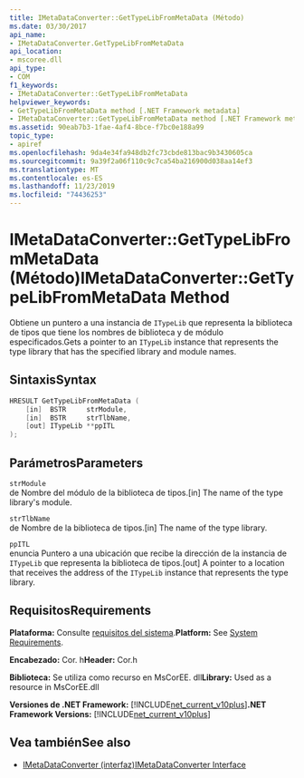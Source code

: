 ```yaml
---
title: IMetaDataConverter::GetTypeLibFromMetaData (Método)
ms.date: 03/30/2017
api_name:
- IMetaDataConverter.GetTypeLibFromMetaData
api_location:
- mscoree.dll
api_type:
- COM
f1_keywords:
- IMetaDataConverter::GetTypeLibFromMetaData
helpviewer_keywords:
- GetTypeLibFromMetaData method [.NET Framework metadata]
- IMetaDataConverter::GetTypeLibFromMetaData method [.NET Framework metadata]
ms.assetid: 90eab7b3-1fae-4af4-8bce-f7bc0e188a99
topic_type:
- apiref
ms.openlocfilehash: 9da4e34fa948db2fc73cbde813bac9b3430605ca
ms.sourcegitcommit: 9a39f2a06f110c9c7ca54ba216900d038aa14ef3
ms.translationtype: MT
ms.contentlocale: es-ES
ms.lasthandoff: 11/23/2019
ms.locfileid: "74436253"
---
```

# <a name="imetadataconvertergettypelibfrommetadata-method"></a><span data-ttu-id="ed183-102">IMetaDataConverter::GetTypeLibFromMetaData (Método)</span><span class="sxs-lookup"><span data-stu-id="ed183-102">IMetaDataConverter::GetTypeLibFromMetaData Method</span></span>
<span data-ttu-id="ed183-103">Obtiene un puntero a una instancia de `ITypeLib` que representa la biblioteca de tipos que tiene los nombres de biblioteca y de módulo especificados.</span><span class="sxs-lookup"><span data-stu-id="ed183-103">Gets a pointer to an `ITypeLib` instance that represents the type library that has the specified library and module names.</span></span>  
  
## <a name="syntax"></a><span data-ttu-id="ed183-104">Sintaxis</span><span class="sxs-lookup"><span data-stu-id="ed183-104">Syntax</span></span>  
  
```cpp  
HRESULT GetTypeLibFromMetaData (  
    [in]  BSTR     strModule,   
    [in]  BSTR     strTlbName,   
    [out] ITypeLib **ppITL  
);  
```  
  
## <a name="parameters"></a><span data-ttu-id="ed183-105">Parámetros</span><span class="sxs-lookup"><span data-stu-id="ed183-105">Parameters</span></span>  
 `strModule`  
 <span data-ttu-id="ed183-106">de Nombre del módulo de la biblioteca de tipos.</span><span class="sxs-lookup"><span data-stu-id="ed183-106">[in] The name of the type library's module.</span></span>  
  
 `strTlbName`  
 <span data-ttu-id="ed183-107">de Nombre de la biblioteca de tipos.</span><span class="sxs-lookup"><span data-stu-id="ed183-107">[in] The name of the type library.</span></span>  
  
 `ppITL`  
 <span data-ttu-id="ed183-108">enuncia Puntero a una ubicación que recibe la dirección de la instancia de `ITypeLib` que representa la biblioteca de tipos.</span><span class="sxs-lookup"><span data-stu-id="ed183-108">[out] A pointer to a location that receives the address of the `ITypeLib` instance that represents the type library.</span></span>  
  
## <a name="requirements"></a><span data-ttu-id="ed183-109">Requisitos</span><span class="sxs-lookup"><span data-stu-id="ed183-109">Requirements</span></span>  
 <span data-ttu-id="ed183-110">**Plataforma:** Consulte [requisitos del sistema](../../../../docs/framework/get-started/system-requirements.md).</span><span class="sxs-lookup"><span data-stu-id="ed183-110">**Platform:** See [System Requirements](../../../../docs/framework/get-started/system-requirements.md).</span></span>  
  
 <span data-ttu-id="ed183-111">**Encabezado:** Cor. h</span><span class="sxs-lookup"><span data-stu-id="ed183-111">**Header:** Cor.h</span></span>  
  
 <span data-ttu-id="ed183-112">**Biblioteca:** Se utiliza como recurso en MsCorEE. dll</span><span class="sxs-lookup"><span data-stu-id="ed183-112">**Library:** Used as a resource in MsCorEE.dll</span></span>  
  
 <span data-ttu-id="ed183-113">**Versiones de .NET Framework:** [!INCLUDE[net_current_v10plus](../../../../includes/net-current-v10plus-md.md)]</span><span class="sxs-lookup"><span data-stu-id="ed183-113">**.NET Framework Versions:** [!INCLUDE[net_current_v10plus](../../../../includes/net-current-v10plus-md.md)]</span></span>  
  
## <a name="see-also"></a><span data-ttu-id="ed183-114">Vea también</span><span class="sxs-lookup"><span data-stu-id="ed183-114">See also</span></span>

- [<span data-ttu-id="ed183-115">IMetaDataConverter (interfaz)</span><span class="sxs-lookup"><span data-stu-id="ed183-115">IMetaDataConverter Interface</span></span>](../../../../docs/framework/unmanaged-api/metadata/imetadataconverter-interface.md)
